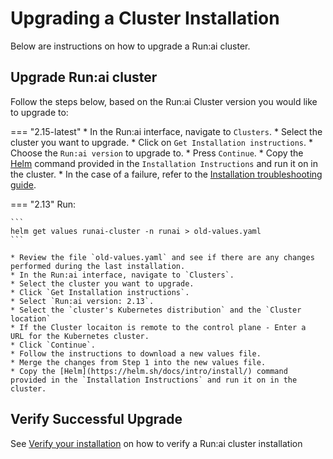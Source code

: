 
# Upgrading a Cluster Installation
Below are instructions on how to upgrade a Run:ai cluster.

## Upgrade Run:ai cluster
Follow the steps below, based on the Run:ai Cluster version you would like to upgrade to:

=== "2.15-latest"
    * In the Run:ai interface, navigate to `Clusters`.
    * Select the cluster you want to upgrade.
    * Click on `Get Installation instructions`.
    * Choose the `Run:ai version` to upgrade to.
    * Press `Continue`.
    * Copy the [Helm](https://helm.sh/docs/intro/install/) command provided in the `Installation Instructions` and run it on in the cluster.
    * In the case of a failure, refer to the [Installation troubleshooting guide](../../troubleshooting/troubleshooting.md#installation).

=== "2.13"
    Run:

    ```
    helm get values runai-cluster -n runai > old-values.yaml
    ```

    * Review the file `old-values.yaml` and see if there are any changes performed during the last installation.
    * In the Run:ai interface, navigate to `Clusters`.
    * Select the cluster you want to upgrade.
    * Click `Get Installation instructions`.
    * Select `Run:ai version: 2.13`.
    * Select the `cluster's Kubernetes distribution` and the `Cluster location`
    * If the Cluster locaiton is remote to the control plane - Enter a  URL for the Kubernetes cluster.
    * Click `Continue`.
    * Follow the instructions to download a new values file. 
    * Merge the changes from Step 1 into the new values file.
    * Copy the [Helm](https://helm.sh/docs/intro/install/) command provided in the `Installation Instructions` and run it on in the cluster.

## Verify Successful Upgrade
See [Verify your installation](cluster-install.md#verify-your-clusters-health) on how to verify a Run:ai cluster installation



